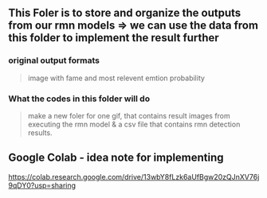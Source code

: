 ## This Foler is to store and organize the outputs from our rmn models => we can use the data from this folder to implement the result further
### original output formats
> image with fame and most relevent emtion probability
### What the codes in this folder will do
> make a new foler for one gif, that contains result images from executing the rmn model & a csv file that contains rmn detection results.
## 
## Google Colab - idea note for implementing
https://colab.research.google.com/drive/13wbY8fLzk6aUfBgw20zQJnXV76j9qDY0?usp=sharing 